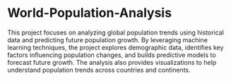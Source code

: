 # World-Population-Analysis
This project focuses on analyzing global population trends using historical data and predicting future population growth. By leveraging machine learning techniques, the project explores demographic data, identifies key factors influencing population changes, and builds predictive models to forecast future growth. The analysis also provides visualizations to help understand population trends across countries and continents.
